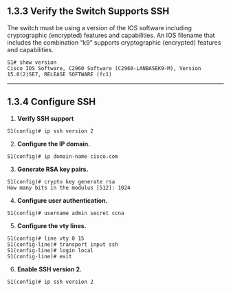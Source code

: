 ## 1.3.3 Verify the Switch Supports SSH
The switch must be using a version of the IOS software including cryptographic (encrypted) features and capabilities. An IOS filename that includes the combination “k9” supports cryptographic (encrypted) features and capabilities.

```text
S1# show version
Cisco IOS Software, C2960 Software (C2960-LANBASEK9-M), Version 15.0(2)SE7, RELEASE SOFTWARE (fc1)
```

---
## 1.3.4 Configure SSH

1. **Verify SSH support**
```text
S1(config)# ip ssh version 2
```
2. **Configure the IP domain.**
```text
S1(config)# ip domain-name cisco.com
```

3. **Generate RSA key pairs.**
```text
S1(config)# crypto key generate rsa 
How many bits in the modulus [512]: 1024
```

4. **Configure user authentication.**
```text
S1(config)# username admin secret ccna
```

5. **Configure the vty lines.**
```text
S1(config)# line vty 0 15 
S1(config-line)# transport input ssh 
S1(config-line)# login local 
S1(config-line)# exit
```

6. **Enable SSH version 2.**
```text
S1(config)# ip ssh version 2
```